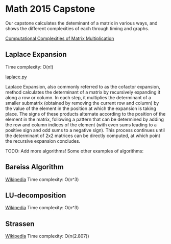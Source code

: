 # Math 2015 Capstone

Our capstone calculates the deteminant of a matrix in various ways, and shows the different complexities of each through timing and graphs.

[Computational Complexities of Matrix Multiplication](https://en.wikipedia.org/wiki/Computational_complexity_of_matrix_multiplication)

## Laplace Expansion
Time complexity: O(n!)

[laplace.py](/laplace.py)

Laplace Expansion, also commonly referred to as the cofactor expansion, method calculates the determinant of a matrix by recursively expanding it along a row or column. In each step, it multiplies the determinant of a smaller submatrix (obtained by removing the current row and column) by the value of the element in the position at which the expansion is taking place. The signs of these products alternate according to the position of the element in the matrix, following a pattern that can be determined by adding the row and column indices of the element (with even sums leading to a positive sign and odd sums to a negative sign). This process continues until the determinant of 2x2 matrices can be directly computed, at which point the recursive expansion concludes.

TODO: Add more algorithms!
Some other examples of algorithms:

## Bareiss Algorithm
[Wikipedia](https://en.wikipedia.org/wiki/Bareiss_algorithm)
Time complexity: O(n^3)

## LU-decomposition
[Wikipedia](https://en.wikipedia.org/wiki/LU_decomposition)
Time complexity: O(n^3)

## Strassen
[Wikipedia](https://en.wikipedia.org/wiki/Strassen_algorithm)
Time complexity: O(n(2.807))
